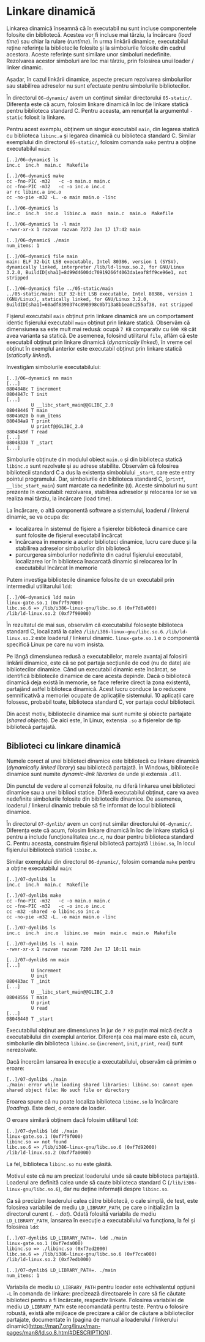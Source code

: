 # Linkare dinamică

Linkarea dinamică înseamnă că în executabil nu sunt incluse componentele folosite din bibliotecă.
Acestea vor fi incluse mai târziu, la încărcare (*load time*) sau chiar la rulare (*runtime*).
În urma linkării dinamice, executabilul reține referințe la bibliotecile folosite și la simbolurile folosite din cadrul acestora.
Aceste referințe sunt similare unor simboluri nedefinite.
Rezolvarea acestor simboluri are loc mai târziu, prin folosirea unui loader / linker dinamic.

Așadar, în cazul linkării dinamice, aspecte precum rezolvarea simbolurilor sau stabilirea adreselor nu sunt efectuate pentru simbolurile bibliotecilor.

În directorul `06-dynamic/` avem un conținut similar directorului `05-static/`.
Diferența este că acum, folosim linkare dinamică în loc de linkare statică pentru biblioteca standard C.
Pentru aceasta, am renunțat la argumentul `-static` folosit la linkare.

Pentru acest exemplu, obținem un singur executabil `main`, din legarea statică cu biblioteca `libinc.a` și legarea dinamică cu biblioteca standard C.
Similar exemplului din directorul `05-static/`, folosim comanda `make` pentru a obține executabilul `main`:

```console
[..]/06-dynamic$ ls
inc.c  inc.h  main.c  Makefile

[..]/06-dynamic$ make
cc -fno-PIC -m32   -c -o main.o main.c
cc -fno-PIC -m32   -c -o inc.o inc.c
ar rc libinc.a inc.o
cc -no-pie -m32 -L. -o main main.o -linc

[..]/06-dynamic$ ls
inc.c  inc.h  inc.o  libinc.a  main  main.c  main.o  Makefile

[..]/06-dynamic$ ls -l main
-rwxr-xr-x 1 razvan razvan 7272 Jan 17 17:42 main

[..]/06-dynamic$ ./main
num_items: 1

[..]/06-dynamic$ file main
main: ELF 32-bit LSB executable, Intel 80386, version 1 (SYSV), dynamically linked, interpreter /lib/ld-linux.so.2, for GNU/Linux 3.2.0, BuildID[sha1]=8d99d4600dc70919266f4063da1eaf8ff9ce96e1, not stripped

[..]/06-dynamic$ file ../05-static/main
../05-static/main: ELF 32-bit LSB executable, Intel 80386, version 1 (GNU/Linux), statically linked, for GNU/Linux 3.2.0, BuildID[sha1]=60adf8390374c898998c0b713a8b1ea0c255af38, not stripped
```

Fișierul executabil `main` obținut prin linkare dinamică are un comportament identic fișierului executabil `main` obținut prin linkare statică.
Observăm că dimensiunea sa este mult mai redusă: ocupă `7 KB` comparativ cu `600 KB` cât avea varianta sa statică.
De asemenea, folosind utilitarul `file`, aflăm că este executabil obținut prin linkare dinamică (*dynamically linked*), în vreme cel obținut în exemplul anterior este executabil obținut prin linkare statică (*statically linked*).

Investigăm simbolurile executabilului:

```console
[..]/06-dynamic$ nm main
[...]
0804848c T increment
0804847c T init
[...]
         U __libc_start_main@@GLIBC_2.0
08048446 T main
0804a020 b num_items
080484a9 T print
         U printf@@GLIBC_2.0
0804849f T read
[...]
08048330 T _start
[...]
```

Simbolurile obținute din modulul obiect `main.o` și din biblioteca statică `libinc.o` sunt rezolvate și au adrese stabilite.
Observăm că folosirea bibliotecii standard C a dus la existența simboblului `_start`, care este entry pointul programului.
Dar, simbolurile din biblioteca standard C, (`printf`, `__libc_start_main`) sunt marcate ca nedefinite (`U`).
Aceste simboluri nu sunt prezente în executabil: rezolvarea, stabilirea adreselor și relocarea lor se va realiza mai târziu, la încărcare (load time).

La încărcare, o altă componentă software a sistemului, loaderul / linkerul dinamic, se va ocupa de:

- localizarea în sistemul de fișiere a fișierelor bibliotecă dinamice care sunt folosite de fișierul executabil încărcat
- încărcarea în memorie a acelor biblioteci dinamice, lucru care duce și la stabilirea adreselor simbolurilor din bibliotecă
- parcurgerea simbolurilor nedefinite din cadrul fișierului executabil, localizarea lor în biblioteca înacarcată dinamic și relocarea lor în executabilul încărcat în memorie

Putem investiga bibliotecile dinamice folosite de un executabil prin intermediul utilitarului `ldd`:

```console
[..]/06-dynamic$ ldd main
linux-gate.so.1 (0xf7f97000)
libc.so.6 => /lib/i386-linux-gnu/libc.so.6 (0xf7d8a000)
/lib/ld-linux.so.2 (0xf7f98000)
```

În rezultatul de mai sus, observăm că executabilul folosește biblioteca standard C, localizată la calea `/lib/i386-linux-gnu/libc.so.6`.
`/lib/ld-linux.so.2` este loaderul / linkerul dinamic.
`linux-gate.so.1` e o componentă specifică Linux pe care nu vom insista.

Pe lângă dimensiunea redusă a executabilelor, marele avantaj al folosirii linkării dinamice, este că se pot partaja secțiunile de cod (nu de date) ale bibliotecilor dinamice.
Când un executabil dinamic este încărcat, se identifică bibliotecile dinamice de care acesta depinde.
Dacă o bibliotecă dinamică deja există în memorie, se face referire direct la zona existentă, partajând astfel biblioteca dinamică.
Acest lucru conduce la o reducere semnificativă a memoriei ocupate de aplicațiile sistemului.
10 aplicații care folosesc, probabil toate, biblioteca standard C, vor partaja codul bibliotecii.

Din acest motiv, bibliotecile dinamice mai sunt numite și obiecte partajate (*shared objects*).
De aici este, în Linux, extensia `.so` a fișierelor de tip bibliotecă partajată.

## Biblioteci cu linkare dinamică

Numele corect al unei biblioteci dinamice este bibliotecă cu linkare dinamică (*dynamically linked library*) sau bibliotecă partajată.
În Windows, bibliotecile dinamice sunt numite *dynamic-link libraries* de unde și extensia `.dll`.

Din punctul de vedere al comenzii folosite, nu diferă linkarea unei biblioteci dinamice sau a unei biblioci statice.
Diferă executabilul obținut, care va avea nedefinite simbolurile folosite din bibliotecile dinamice.
De asemenea, loaderul / linkerul dinamic trebuie să fie informat de locul bibliotecii dinamice.

În directorul `07-dynlib/` avem un conținut similar directorului `06-dynamic/`.
Diferența este că acum, folosim linkare dinamică în loc de linkare statică și pentru a include funcționalitatea `inc.c`, nu doar pentru biblioteca standard C.
Pentru aceasta, construim fișierul bibliotecă partajată `libinc.so`, în locul fișierului bibliotecă statică `libibc.a`.

Similar exemplului din directorul `06-dynamic/`, folosim comanda `make` pentru a obține executabilul `main`:

```console
[..]/07-dynlib$ ls
inc.c  inc.h  main.c  Makefile

[..]/07-dynlib$ make
cc -fno-PIC -m32   -c -o main.o main.c
cc -fno-PIC -m32   -c -o inc.o inc.c
cc -m32 -shared -o libinc.so inc.o
cc -no-pie -m32 -L. -o main main.o -linc

[..]/07-dynlib$ ls
inc.c  inc.h  inc.o  libinc.so  main  main.c  main.o  Makefile

[..]/07-dynlib$ ls -l main
-rwxr-xr-x 1 razvan razvan 7200 Jan 17 18:11 main

[..]/07-dynlib$ nm main
[...]
         U increment
         U init
080483ac T _init
[...]
         U __libc_start_main@@GLIBC_2.0
08048556 T main
         U print
         U read
[...]
08048440 T _start
```

Executabilul obținut are dimensiunea în jur de `7 KB` puțin mai mică decât a executabilului din exemplul anterior.
Diferența cea mai mare este că, acum, simbolurile din biblioteca `libinc.so` (`increment`, `init`, `print`, `read`) sunt nerezolvate.

Dacă încercăm lansarea în execuție a executabilului, observăm că primim o eroare:

```console
[..]/07-dynlib$ ./main
./main: error while loading shared libraries: libinc.so: cannot open shared object file: No such file or directory
```

Eroarea spune că nu poate localiza biblioteca `libinc.so` la încărcare (*loading*).
Este deci, o eroare de loader.

O eroare similară obținem dacă folosim utilitarul `ldd`:

```console
[..]/07-dynlib$ ldd ./main
linux-gate.so.1 (0xf7f9f000)
libinc.so => not found
libc.so.6 => /lib/i386-linux-gnu/libc.so.6 (0xf7d92000)
/lib/ld-linux.so.2 (0xf7fa0000)
```

La fel, biblioteca `libinc.so` nu este găsită.

Motivul este că nu am precizat loaderului unde să caute biblioteca partajată.
Loaderul are definită calea unde să caute biblioteca standard C (`/lib/i386-linux-gnu/libc.so.6`), dar nu deține informații despre `libinc.so`.

Ca să precizăm loaderului calea către bibliotecă, o cale simplă, de test, este folosirea variabilei de mediu `LD_LIBRARY_PATH`, pe care o inițializăm la directorul curent (`.` - *dot*).
Odată folosită variabila de mediu `LD_LIBRARY_PATH`, lansarea în execuție a executabilului va funcționa, la fel și folosirea `ldd`:

```console
[..]/07-dynlib$ LD_LIBRARY_PATH=. ldd ./main
linux-gate.so.1 (0xf7eda000)
libinc.so => ./libinc.so (0xf7ed2000)
libc.so.6 => /lib/i386-linux-gnu/libc.so.6 (0xf7cca000)
/lib/ld-linux.so.2 (0xf7edb000)

[..]/07-dynlib$ LD_LIBRARY_PATH=. ./main
num_items: 1
```

Variabila de mediu `LD_LIBRARY_PATH` pentru loader este echivalentul opțiunii `-L` în comanda de linkare: precizează directoarele în care să fie căutate biblioteci pentru a fi încărcate, respectiv linkate.
Folosirea variabilei de mediu `LD_LIBRARY_PATH` este recomandată pentru teste.
Pentru o folosire robustă, există alte mijloace de precizare a căilor de căutare a bibliotecilor partajate, documentate în (pagina de manual a loaderului / linkerului dinamic)(https://man7.org/linux/man-pages/man8/ld.so.8.html#DESCRIPTION).
